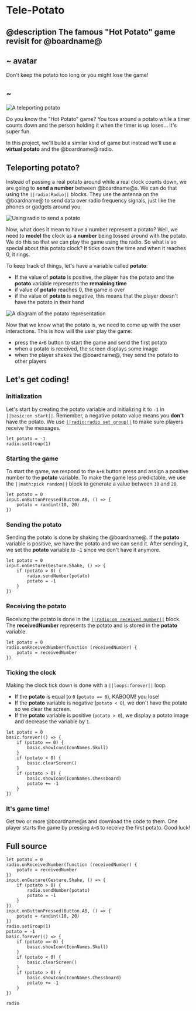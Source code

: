 # Tele-Potato

## @description The famous "Hot Potato" game revisit for @boardname@

## ~ avatar

Don't keep the potato too long or you might lose the game!

## ~

![A teleporting potato](/static/mb/projects/tele-potato.png)

Do you know the "Hot Potato" game? You toss around a potato while a timer counts down
and the person holding it when the timer is up loses... It's super fun.

In this project, we'll build a similar kind of game but instead we'll use a **virtual potato** and the @boardname@ radio.

## Teleporting potato?

Instead of passing a real potato around while a real clock counts down, we are going to **send a number** between @boardname@s. We can do that using the ``||radio:Radio||`` blocks. They use the antenna on the @boardname@ to send data over radio frequency signals, just like the phones or gadgets around you.

![Using radio to send a potato](/static/mb/projects/tele-potato/radio-potato.jpg)

Now, what does it mean to have a number represent a potato? Well, we need to **model** the clock as **a number** being tossed around with the potato. We do this so that we can play the game using the radio. So what is so special about this potato clock? It ticks down the time and when it reaches 0, it rings.

To keep track of things, let's have a variable called **potato**:

* If the value of **potato** is positive, the player has the potato and the **potato** variable represents the **remaining time**
* if value of **potato** reaches 0, the game is over
* if the value of **potato** is negative, this means that the player doesn't have the potato in their hand

![A diagram of the potato representation](/static/mb/projects/tele-potato/model.jpg)

Now that we know what the potato is, we need to come up with the user interactions. This is how will the user play the game:

* press the ``A+B`` button to start the game and send the first potato
* when a potato is received, the screen displays some image
* when the player shakes the @boardname@, they send the potato to other players

## Let's get coding!

### Initialization

Let's start by creating the potato variable and initializing it to `-1` in ``||basic:on start||``. Remember, a negative potato value means you **don't** have the potato. We use [``||radio:radio set group||``](/reference/radio/set-group) to make sure players receive the messages.

```blocks
let potato = -1
radio.setGroup(1)
```

### Starting the game

To start the game, we respond to the ``A+B`` button press and assign a positive number to the **potato** variable.
To make the game less predictable, we use the ``||math:pick random||`` block to generate a value between `10` and `20`.

```blocks
let potato = 0
input.onButtonPressed(Button.AB, () => {
    potato = randint(10, 20)
})
```

### Sending the potato

Sending the potato is done by shaking the @boardname@. If the **potato** variable is positive,
we have the potato and we can send it. After sending it, we set the **potato** variable to `-1` since we don't have it anymore.

```blocks
let potato = 0
input.onGesture(Gesture.Shake, () => {
    if (potato > 0) {
        radio.sendNumber(potato)
        potato = -1
    }
})
```

### Receiving the potato

Receiving the potato is done in the [``||radio:on received number||``](/reference/radio/on-received-number) block.
The **receivedNumber** represents the potato and is stored in the **potato** variable.

```blocks
let potato = 0
radio.onReceivedNumber(function (receivedNumber) {
    potato = receivedNumber
})
```

### Ticking the clock

Making the clock tick down is done with a ``||loops:forever||`` loop.

* If the **potato** is equal to `0` (``potato == 0``), KABOOM! you lose!
* If the **potato** variable is negative (``potato < 0``), we don't have the potato so we clear the screen.
* If the **potato** variable is positive (``potato > 0``), we display a potato image and decrease the variable by `1`.

```blocks
let potato = 0
basic.forever(() => {
    if (potato == 0) {
        basic.showIcon(IconNames.Skull)
    }
    if (potato < 0) {
        basic.clearScreen()
    }
    if (potato > 0) {
        basic.showIcon(IconNames.Chessboard)
        potato += -1
    }
})
```

### It's game time!

Get two or more @boardname@s and download the code to them. One player starts the game by pressing ``A+B`` to receive the first potato. Good luck!

## Full source

```blocks
let potato = 0
radio.onReceivedNumber(function (receivedNumber) {
    potato = receivedNumber
})
input.onGesture(Gesture.Shake, () => {
    if (potato > 0) {
        radio.sendNumber(potato)
        potato = -1
    }
})
input.onButtonPressed(Button.AB, () => {
    potato = randint(10, 20)
})
radio.setGroup(1)
potato = -1
basic.forever(() => {
    if (potato == 0) {
        basic.showIcon(IconNames.Skull)
    }
    if (potato < 0) {
        basic.clearScreen()
    }
    if (potato > 0) {
        basic.showIcon(IconNames.Chessboard)
        potato += -1
    }
})
```

```package
radio
```